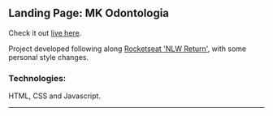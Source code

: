 ## Landing Page: MK Odontologia

Check it out [live here](https://bbringel.github.io/mkodontologia/).

Project developed following along [Rocketseat 'NLW Return'](https://lp.rocketseat.com.br/nlw-return/), with some personal style changes.

### Technologies: 

HTML, CSS and Javascript.

---
